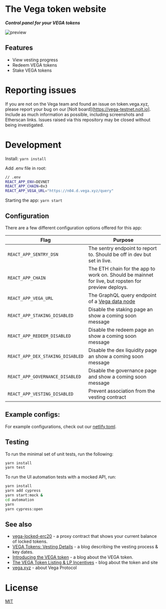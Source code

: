 # The Vega token website 

**_Control panel for your VEGA tokens_**

![preview](https://user-images.githubusercontent.com/6678/131992372-4a89d7ea-d9b3-4698-b767-e4464396a7d0.jpg)

## Features

- View vesting progress
- Redeem VEGA tokens
- Stake VEGA tokens

# Reporting issues

If you are not on the Vega team and found an issue on token.vega.xyz, please report your bug on our [Nolt board](https://vega-testnet.nolt.io]. Include as much information as possible, including screenshots and Etherscan links. Issues raised via this repository may be closed without being investigated. 

# Development

Install:
`yarn install`

Add .env file in root:

```bash
// .env
REACT_APP_ENV=DEVNET
REACT_APP_CHAIN=0x3
REACT_APP_VEGA_URL="https://n04.d.vega.xyz/query"
```

Starting the app:
`yarn start`

## Configuration

There are a few different configuration options offered for this app:

| **Flag**                         | **Purpose**                                                                                          |
| -------------------------------- | ---------------------------------------------------------------------------------------------------- |
| `REACT_APP_SENTRY_DSN`           | The sentry endpoint to report to. Should be off in dev but set in live.                              |
| `REACT_APP_CHAIN`                | The ETH chain for the app to work on. Should be mainnet for live, but ropsten for preview deploys.   |
| `REACT_APP_VEGA_URL`             | The GraphQL query endpoint of a [Vega data node](https://github.com/vegaprotocol/networks#data-node) |
| `REACT_APP_STAKING_DISABLED`     | Disable the staking page an show a coming soon message                                               |
| `REACT_APP_REDEEM_DISABLED`      | Disable the redeem page an show a coming soon message                                                |
| `REACT_APP_DEX_STAKING_DISABLED` | Disable the dex liquidity page an show a coming soon message                                         |
| `REACT_APP_GOVERNANCE_DISABLED`  | Disable the governance page and show a coming soon message                                           |
| `REACT_APP_VESTING_DISABLED`     | Prevent association from the vesting contract                                                        |

## Example configs:

For example configurations, check out our [netlify.toml](./netlify.toml).

## Testing

To run the minimal set of unit tests, run the following:

```bash
yarn install
yarn test
```

To run the UI automation tests with a mocked API, run:

```bash
yarn install
yarn add cypress
yarn start:mock &
cd automation
yarn
yarn cypress:open
```

## See also

- [vega-locked-erc20](https://github.com/vegaprotocol/vega-locked-erc20) - a proxy contract that shows your current balance
  of locked tokens.
- [VEGA Tokens: Vesting Details](https://blog.vega.xyz/vega-tokens-vesting-details-890b00fc238e) - a blog describing
  the vesting process & key dates.
- [Introducing the VEGA token](https://blog.vega.xyz/introducing-the-vega-token-40dac090b5c1) - a blog about the VEGA
  token.
- [The VEGA Token Listing & LP Incentives](https://blog.vega.xyz/unlocking-vega-coinlist-pro-uniswap-sushiswap-b1414750e358) - blog about the token and site
- [vega.xyz](https://vega.xyz) - about Vega Protocol

# License

[MIT](LICENSE)
